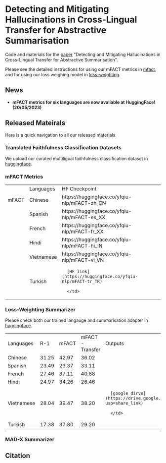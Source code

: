 # Detecting and Mitigating Hallucinations in Cross-Lingual Transfer for Abstractive Summarisation

Code and materials for the [paper]() "Detecting and Mitigating Hallucinations in Cross-Lingual Transfer for Abstractive Summarisation". 

Please see the detailed instructions for using our mFACT metrics in [mfact](mfact/), and for using our loss weighing model in [loss-weighting](loss-weighting).

## News

* **mFACT metrics for six languages are now avaliable at HuggingFace! (20/05/2023)**

## Released Mateirals

Here is a quick navigation to all our released materials.

### Translated Faithfulness Classification Datasets

We upload our curated multiligual faithfulness classification dataset in [huggingface](https://huggingface.co/datasets/yfqiu-nlp/mfact-classification).

### mFACT Metrics
<table>
   <tr>
      <td></td>
      <td>Languages</td>
      <td>HF Checkpoint</td>
   </tr>
   <tr>
      <td>mFACT</td>
      <td>Chinese</td>
      <td>https://huggingface.co/yfqiu-nlp/mFACT-zh_CN</td>
   </tr>
   <tr>
      <td></td>
      <td>Spanish</td>
      <td>https://huggingface.co/yfqiu-nlp/mFACT-es_XX</td>
   </tr>
   <tr>
      <td></td>
      <td>French</td>
      <td>https://huggingface.co/yfqiu-nlp/mFACT-fr_XX</td>
   </tr>
   <tr>
      <td></td>
      <td>Hindi</td>
      <td>https://huggingface.co/yfqiu-nlp/mFACT-hi_IN</td>
   </tr>
   <tr>
      <td></td>
      <td>Vietnamese</td>
      <td>https://huggingface.co/yfqiu-nlp/mFACT-vi_VN</td>
   </tr>
   <tr>
      <td></td>
      <td>Turkish</td>
      <td>
      
      [HF link](https://huggingface.co/yfqiu-nlp/mFACT-tr_TR)
      
      </td>
   </tr>
</table>

### Loss-Weighting Summarizer
Please check both our trained langauge and summarisation adapter in  [huggingface](https://huggingface.co/datasets/yfqiu-nlp/mfact-weighted-loss).

<table>
   <tr>
      <td>Languages</td>
      <td>R-1</td>
      <td>mFACT</td>
      <td>mFACT-Transfer</td>
      <td>Outputs</td>
   </tr>
   <tr>
      <td>Chinese</td>
      <td>31.25</td>
      <td>42.97</td>
      <td>36.02</td>
      <td></td>
   </tr>
   <tr>
      <td>Spanish</td>
      <td>23.49</td>
      <td>23.37</td>
      <td>33.11</td>
      <td></td>
   </tr>
   <tr>
      <td>French</td>
      <td>27.46</td>
      <td>37.11</td>
      <td>40.88</td>
      <td></td>
   </tr>
   <tr>
      <td>Hindi</td>
      <td>24.97</td>
      <td>34.26</td>
      <td>26.46</td>
      <td></td>
   </tr>
   <tr>
      <td>Vietnamese</td>
      <td>28.04</td>
      <td>39.47</td>
      <td>38.20</td>
      <td>
      
      [google dirve](https://drive.google.com/file/d/1sjNv70DVZJKeq_MfJecIynRPA9ucvayZ/view?usp=share_link)
      
      </td>
   </tr>
   <tr>
      <td>Turkish</td>
      <td>17.38</td>
      <td>37.80</td>
      <td>29.20</td>
      <td></td>
   </tr>
</table>

### MAD-X Summarizer


## Citation
